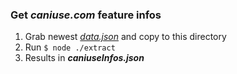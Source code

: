### Get _caniuse.com_ feature infos

1. Grab newest [_data.json_](https://raw.githubusercontent.com/Fyrd/caniuse/master/data.json) and copy to this directory
2. Run ```$ node ./extract```
3. Results in ___caniuseInfos.json___

